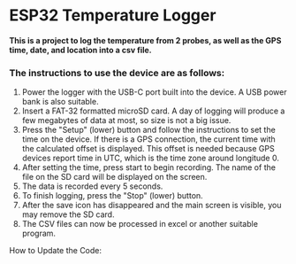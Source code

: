 
<h1>ESP32 Temperature Logger</h1>	

<h4>This is a project to log the temperature from 2 probes, as well as the GPS time, date, and location into a csv file. </h4>


<h3>The instructions to use the device are as follows:</h3>	

  1. Power the logger with the USB-C port built into the device. A USB power bank is also suitable. 
  2. Insert a FAT-32 formatted microSD card. A day of logging will produce a few megabytes of data at most, so size is not a big issue. 
  3. Press the "Setup" (lower) button and follow the instructions to set the time on the device. If there is a GPS connection, the current time with the calculated offset is displayed. This offset is needed because GPS devices report time in UTC, which is the time zone around longitude 0. 
  4. After setting the time, press start to begin recording. The name of the file on the SD card will be displayed on the screen.
  5. The data is recorded every 5 seconds. 
  6. To finish logging, press the "Stop" (lower) button. 
  7. After the save icon has disappeared and the main screen is visible, you may remove the SD card. 
  8. The CSV files can now be processed in excel or another suitable program. 

How to Update the Code:
  
  